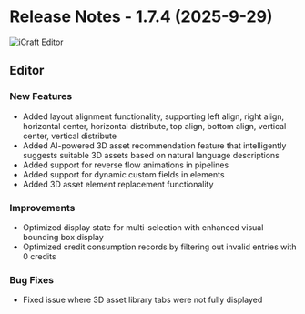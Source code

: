 # Release Notes - 1.7.4 (2025-9-29)

![iCraft Editor](https://raw.githubusercontent.com/gantFDT/icraft/main/public/images/banner.jpg)

## Editor
### New Features
- Added layout alignment functionality, supporting left align, right align, horizontal center, horizontal distribute, top align, bottom align, vertical center, vertical distribute
- Added AI-powered 3D asset recommendation feature that intelligently suggests suitable 3D assets based on natural language descriptions
- Added support for reverse flow animations in pipelines
- Added support for dynamic custom fields in elements
- Added 3D asset element replacement functionality

### Improvements
- Optimized display state for multi-selection with enhanced visual bounding box display
- Optimized credit consumption records by filtering out invalid entries with 0 credits

### Bug Fixes
- Fixed issue where 3D asset library tabs were not fully displayed

